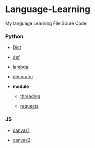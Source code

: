 # Language-Learning

My language Learning File Soure Code

### Python

+ [Dict](https://github.com/kimminwyk/Language-Learning/blob/main/python/Dict.py)

+ [def](https://github.com/kimminwyk/Language-Learning/blob/main/python/def.py)

+ [lambda](https://github.com/kimminwyk/Language-Learning/blob/main/python/lambda.py)

+ [decorator](https://github.com/kimminwyk/Language-Learning/blob/main/python/decorator.py)

+ __module__

    + [threading](https://github.com/kimminwyk/Language-Learning/blob/main/python/_threading/)

    + [requests](https://github.com/kimminwyk/Language-Learning/blob/main/python/_requests/)

### JS

+ [canvas1](https://github.com/kimminwyk/Language-Learning/tree/main/JS/canvas1)

+ [canvas2](https://github.com/kimminwyk/Language-Learning/tree/main/JS/canvas2)